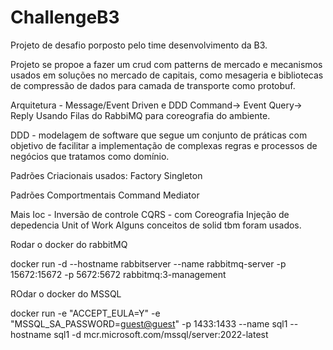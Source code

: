 # ChallengeB3
Projeto de desafio porposto pelo time desenvolvimento da B3.

Projeto se propoe a fazer um crud com patterns de mercado e mecanismos usados em soluções no mercado de capitais, 
como mesageria e bibliotecas de compressão de dados para camada de transporte como protobuf.

Arquitetura - Message/Event Driven e DDD
Command-> Event
Query-> Reply
Usando  Filas do RabbiMQ para coreografia do ambiente.

DDD - modelagem de software que segue um conjunto de práticas com 
objetivo de facilitar a implementação de complexas regras e processos de negócios que tratamos como domínio.

Padrões Criacionais usados:
Factory
Singleton

Padrões Comportmentais
Command
Mediator 

Mais
Ioc - Inversão de controle
CQRS - com Coreografia
Injeção de depedencia
Unit of Work
Alguns conceitos de solid tbm foram usados.

Rodar o docker do rabbitMQ

docker run -d --hostname rabbitserver --name rabbitmq-server -p 15672:15672 -p 5672:5672 rabbitmq:3-management

ROdar o docker do MSSQL

docker run -e "ACCEPT_EULA=Y" -e "MSSQL_SA_PASSWORD=<guest@guest>" -p 1433:1433 --name sql1 --hostname sql1 -d  mcr.microsoft.com/mssql/server:2022-latest
